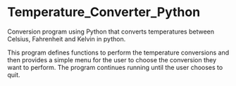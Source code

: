 # Temperature_Converter_Python

Conversion program using Python that converts temperatures between Celsius, Fahrenheit and Kelvin in python.

This program defines functions to perform the temperature conversions and then provides a simple menu for the user to choose the conversion they want to perform. The program continues running until the user chooses to quit.
